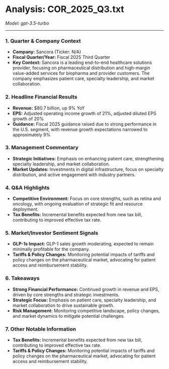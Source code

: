 # Analysis: COR_2025_Q3.txt

*Model: gpt-3.5-turbo*

---

### 1. Quarter & Company Context
- **Company:** Sancora (Ticker: N/A)
- **Fiscal Quarter/Year:** Fiscal 2025 Third Quarter
- **Key Context:** Sancora is a leading end-to-end healthcare solutions provider, focusing on pharmaceutical distribution and high-margin value-added services for biopharma and provider customers. The company emphasizes patient care, specialty leadership, and market collaboration.

### 2. Headline Financial Results
- **Revenue:** $80.7 billion, up 9% YoY
- **EPS:** Adjusted operating income growth of 21%, adjusted diluted EPS growth of 20%
- **Guidance:** Fiscal 2025 guidance raised due to strong performance in the U.S. segment, with revenue growth expectations narrowed to approximately 9%

### 3. Management Commentary
- **Strategic Initiatives:** Emphasis on enhancing patient care, strengthening specialty leadership, and market collaboration.
- **Market Updates:** Investments in digital infrastructure, focus on specialty distribution, and active engagement with industry partners.

### 4. Q&A Highlights
- **Competitive Environment:** Focus on core strengths, such as retina and oncology, with ongoing evaluation of strategic fit and resource deployment.
- **Tax Benefits:** Incremental benefits expected from new tax bill, contributing to improved effective tax rate.

### 5. Market/Investor Sentiment Signals
- **GLP-1s Impact:** GLP-1 sales growth moderating, expected to remain minimally profitable for the company.
- **Tariffs & Policy Changes:** Monitoring potential impacts of tariffs and policy changes on the pharmaceutical market, advocating for patient access and reimbursement stability.

### 6. Takeaways
- **Strong Financial Performance:** Continued growth in revenue and EPS, driven by core strengths and strategic investments.
- **Strategic Focus:** Emphasis on patient care, specialty leadership, and market collaboration to drive sustainable growth.
- **Risk Management:** Monitoring competitive landscape, policy changes, and market dynamics to mitigate potential challenges.

### 7. Other Notable Information
- **Tax Benefits:** Incremental benefits expected from new tax bill, contributing to improved effective tax rate.
- **Tariffs & Policy Changes:** Monitoring potential impacts of tariffs and policy changes on the pharmaceutical market, advocating for patient access and reimbursement stability.